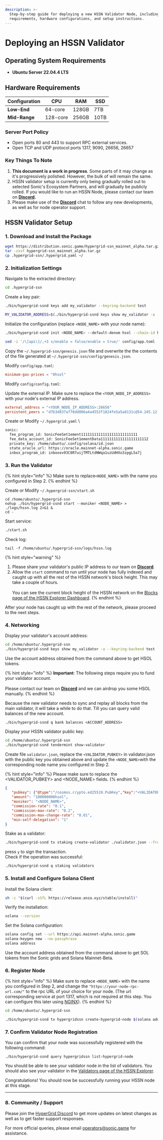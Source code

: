 ```yaml
---
description: >-
  Step-by-step guide for deploying a new HSSN Validator Node, including system
  requirements, hardware configurations, and setup instructions.
---
```


# Deploying an HSSN Validator

## Operating System Requirements

* **Ubuntu Server 22.04.4 LTS**

## Hardware Requirements

| Configuration | CPU      | RAM   | SSD  |
| ------------- | -------- | ----- | ---- |
| **Low-End**   | 64-core  | 128GB | 7TB  |
| **Mid-Range** | 128-core | 256GB | 10TB |

### Server Port Policy

* Open ports 80 and 443 to support RPC external services.
* Open TCP and UDP protocol ports 1317, 9090, 26656, 26657

### Key Things To Note

1. **This document is a work in progress**. Some parts of it may change as it's progressively polished. However, the bulk of will remain the same.
2. HSSN validator setup is currently only being gradually rolled out to selected Sonic's Ecosystem Partners, and will gradually be publicly rolled. If you would like to run an HSSN Node, please contact our team on [**Discord**](https://discord.gg/mApwvpm5E8)**.**
3. Please make use of the [**Discord**](https://discord.gg/mApwvpm5E8) chat to follow any new developments, as well as for node operator support.

## HSSN Validator Setup

### 1. Download and Install the Package

```bash
wget https://distribution.sonic.game/hypergrid-ssn_mainnet_alpha.tar.gz
tar -zxvf hypergrid-ssn_mainnet_alpha.tar.gz
cp .hypergrid-ssn/.hypergrid.yaml ~/
```

### 2. Initialization Settings

Navigate to the extracted directory:

```bash
cd .hypergrid-ssn
```

Create a key pair:

```bash
./bin/hypergrid-ssnd keys add my_validator --keyring-backend test

MY_VALIDATOR_ADDRESS=$(./bin/hypergrid-ssnd keys show my_validator -a --keyring-backend test)
```

Initialize the configuration (replace `<NODE_NAME>` with your node name):

```bash
./bin/hypergrid-ssnd init <NODE_NAME> --default-denom hsol --chain-id hypergridssn

sed -i '/\[api\]/,+3 s/enable = false/enable = true/' config/app.toml
```

Copy the `~/.hypergrid-ssn/genesis.json` file and overwrite the the contents of the file generated at `~/.hypergrid-ssn/config/genesis.json`.

Modify `config/app.toml`:

```toml
minimum-gas-prices = "0hsol"
```

Modify `config/config.toml`:

Update the external IP. Make sure to replace the `<YOUR_NODE_IP_ADDRESS>` with your node's external IP address.&#x20;

```toml
external_address = "<YOUR_NODE_IP_ADDRESS>:26656"
persistent_peers = "d7b3d837af78dd806a4a4553f1824fe5a5a8131c@54.245.12.4:26656"
```

Create or Modify `~/.hypergrid.yaml` \


```bash
sonic:
  fee_program_id: SonicFeeSet1ement11111111111111111111111111
  fee_data_account_id: SonicFeeSet1ementData1111111111111111111112
  private_key: /home/ubuntu/.config/solana/id.json
  state_oracle_url: https://oracle.mainnet-alpha.sonic.game
  inbox_program_id: inboxov93C8R7uijTMTLtdNWqa1uzUdHXo3zpgL5a7j
```

### 3. Run the Validator

{% hint style="info" %}
Make sure to replace`<NODE_NAME>` with the name you configured in Step 2.
{% endhint %}

Create or Modify `~/.hypergrid-ssn/start.sh`

```
cd /home/ubuntu/.hypergrid-ssn
nohup ./bin/hypergrid-ssnd start --moniker <NODE_NAME> > ./logs/hssn.log 2>&1 &
cd -
```

Start service:

```bash
./start.sh
```

Check log:

```
tail -f /home/ubuntu/.hypergrid-ssn/logs/hssn.log
```

{% hint style="warning" %}
1. Please share your validator's public IP address to our team on [**Discord**](https://discord.gg/mApwvpm5E8).
2. Allow the `start` command to run until your node has fully indexed and caught up with all the rest of the HSSN network's block height. This may take a couple of hours.\
   \
   You can see the current block height of the HSSN network on the [Blocks page of the HSSN Explorer Dashboard](https://explorer-hssn.mainnet-alpha.sonic.game).
{% endhint %}

After your node has caught up with the rest of the network, please proceed to the next steps.

### 4. Networking

Display your validator's account address:

```bash
cd /home/ubuntu/.hypergrid-ssn
./bin/hypergrid-ssnd keys show my_validator -a --keyring-backend test
```

Use the account address obtained from the command above to get HSOL tokens.

{% hint style="info" %}
**Important**: The following steps require you to fund your validator account.\
\
Please contact our team on [**Discord**](https://discord.gg/mApwvpm5E8) and we can airdrop you some HSOL manually.
{% endhint %}

Because the new validator needs to sync and replay all blocks from the main validator, it will take a while to do that. Till you can query valid balances of the new account.

```
./bin/hypergrid-ssnd q bank balances <ACCOUNT_ADDRESS>
```

Display your HSSN validator public key:

```bash
cd /home/ubuntu/.hypergrid-ssn
./bin/hypergrid-ssnd tendermint show-validator
```

Create file `validator.json`, replace the `<VALIDATOR_PUBKEY>` in validator.json with the public key you obtained above and update the `<NODE_NAME>`with the corresponding node name you configured in Step 2.

{% hint style="info" %}
Please make sure to replace the \<VALIDATOR\_PUBKEY> and \<NODE\_NAME> fields.
{% endhint %}

```json
{
   "pubkey": {"@type":"/cosmos.crypto.ed25519.PubKey","key":"<VALIDATOR_PUBKEY>"},
   "amount": "100000000hsol",
   "moniker": "<NODE_NAME>",
   "commission-rate": "0.1",
   "commission-max-rate": "0.2",
   "commission-max-change-rate": "0.01",
   "min-self-delegation": "1"
}
```

Stake as a validator:

```bash
./bin/hypergrid-ssnd tx staking create-validator ./validator.json --from my_validator --keyring-backend test --chain-id hypergridssn
```

press `y` to sign the transaction.\
Check if the operation was successful:

```bash
./bin/hypergrid-ssnd q staking validators
```

### 5. Install and Configure Solana Client

Install the Solana client:

```bash
sh -c "$(curl -sSfL https://release.anza.xyz/stable/install)"
```

Verify the installation:

```bash
solana --version
```

Set the Solana configuration:

```bash
solana config set --url https://api.mainnet-alpha.sonic.game
solana-keygen new --no-passphrase
solana address
```

Use the account address obtained from the command above to get SOL tokens from the Sonic grids and Solana Mainnet-Beta.

### 6. Register Node

{% hint style="info" %}
Make sure to replace `<NODE_NAME>` with the name you configured in Step 2, and change the `"https://your-node-rpc-url.com/"` to the rpc URL of your choice for your node. (The url corresponding service at port 1317, which is not required at this step. You can configure this later using [NGINX](https://ubuntu.com/tutorials/install-and-configure-nginx#1-overview)).
{% endhint %}

```bash
cd /home/ubuntu/.hypergrid-ssn

./bin/hypergrid-ssnd tx hypergridssn create-hypergrid-node $(solana address) "<NODE_NAME>" "https://your-node-rpc-url.com/" 1 "" $(date +%s) --from my_validator -y --chain-id hypergridssn --keyring-backend test
```

### 7. Confirm Validator Node Registration

You can confirm that your node was successfully registered with the following command:

```shell
./bin/hypergrid-ssnd query hypergridssn list-hypergrid-node
```

You should be able to see your validator node in the list of validators. You should also see your validator in the [Validators page of the HSSN Explorer](https://explorer-hssn.mainnet-alpha.sonic.game/validators).

Congratulations! You should now be successfully running your HSSN node at this stage.

***

### 8. Community / Support

Please join the [HyperGrid Discord](https://discord.gg/mApwvpm5E8) to get more updates on latest changes as well as to get faster support responses.

For more official queries, please email [operators@sonic.game](mailto:operators@sonic.game) for assistance.
